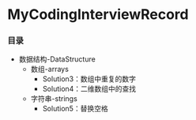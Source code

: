 # MyCodingInterviewRecord
### 目录

- 数据结构-DataStructure
  - 数组-arrays
    - Solution3：数组中重复的数字
    - Solution4：二维数组中的查找
  - 字符串-strings
    - Solution5：替换空格